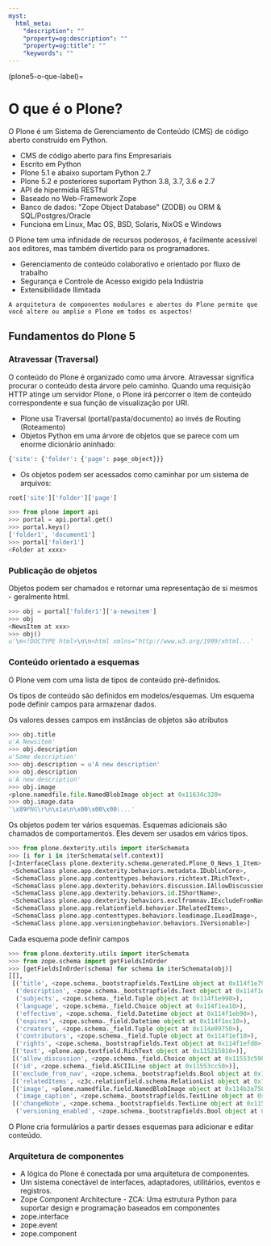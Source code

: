 ```yaml
---
myst:
  html_meta:
    "description": ""
    "property=og:description": ""
    "property=og:title": ""
    "keywords": ""
---
```


(plone5-o-que-label)=

# O que é o Plone?

O Plone é um Sistema de Gerenciamento de Conteúdo (CMS) de código aberto construído em Python.

- CMS de código aberto para fins Empresariais
- Escrito em Python
- Plone 5.1 e abaixo suportam Python 2.7
- Plone 5.2 e posteriores suportam Python 3.8, 3.7, 3.6 e 2.7
- API de hipermídia RESTful
- Baseado no Web-Framework Zope
- Banco de dados: "Zope Object Database" (ZODB) ou ORM & SQL/Postgres/Oracle
- Funciona em Linux, Mac OS, BSD, Solaris, NixOS e Windows

O Plone tem uma infinidade de recursos poderosos, é facilmente acessível aos editores, mas também divertido para os programadores.

- Gerenciamento de conteúdo colaborativo e orientado por fluxo de trabalho
- Segurança e Controle de Acesso exigido pela Indústria
- Extensibilidade Ilimitada

```{Observação}
A arquitetura de componentes modulares e abertos do Plone permite que você altere ou amplie o Plone em todos os aspectos!
```

## Fundamentos do Plone 5

### Atravessar (Traversal)

O conteúdo do Plone é organizado como uma árvore. Atravessar significa procurar o conteúdo desta árvore pelo caminho. Quando uma requisição HTTP atinge um servidor Plone, o Plone irá percorrer o item de conteúdo correspondente e sua função de visualização por URI.

- Plone usa Traversal (portal/pasta/documento) ao invés de Routing (Roteamento)
- Objetos Python em uma árvore de objetos que se parece com um enorme dicionário aninhado:

```python
{'site': {'folder': {'page': page_object}}}
```

- Os objetos podem ser acessados ​​como caminhar por um sistema de arquivos:

```python
root['site']['folder']['page']
```

```python
>>> from plone import api
>>> portal = api.portal.get()
>>> portal.keys()
['folder1', 'document1']
>>> portal['folder1']
<Folder at xxxx>
```

### Publicação de objetos

Objetos podem ser chamados e retornar uma representação de si mesmos - geralmente html.

```python
>>> obj = portal['folder1']['a-newsitem']
>>> obj
<NewsItem at xxx>
>>> obj()
u'\n<!DOCTYPE html>\n\n<html xmlns="http://www.w3.org/1999/xhtml...'
```

### Conteúdo orientado a esquemas

O Plone vem com uma lista de tipos de conteúdo pré-definidos.

Os tipos de conteúdo são definidos em modelos/esquemas. Um esquema pode definir campos para armazenar dados.

Os valores desses campos em instâncias de objetos são atributos

```python
>>> obj.title
u'A Newsitem'
>>> obj.description
u'Some description'
>>> obj.description = u'A new description'
>>> obj.description
u'A new description'
>>> obj.image
<plone.namedfile.file.NamedBlobImage object at 0x11634c320>
>>> obj.image.data
'\x89PNG\r\n\x1a\n\x00\x00\x00\...'
```

Os objetos podem ter vários esquemas. Esquemas adicionais são chamados de comportamentos. Eles devem ser usados ​​em vários tipos.

```python
>>> from plone.dexterity.utils import iterSchemata
>>> [i for i in iterSchemata(self.context)]
[<InterfaceClass plone.dexterity.schema.generated.Plone_0_News_1_Item>,
 <SchemaClass plone.app.dexterity.behaviors.metadata.IDublinCore>,
 <SchemaClass plone.app.contenttypes.behaviors.richtext.IRichText>,
 <SchemaClass plone.app.dexterity.behaviors.discussion.IAllowDiscussion>,
 <SchemaClass plone.app.dexterity.behaviors.id.IShortName>,
 <SchemaClass plone.app.dexterity.behaviors.exclfromnav.IExcludeFromNavigation>,
 <SchemaClass plone.app.relationfield.behavior.IRelatedItems>,
 <SchemaClass plone.app.contenttypes.behaviors.leadimage.ILeadImage>,
 <SchemaClass plone.app.versioningbehavior.behaviors.IVersionable>]
```

Cada esquema pode definir campos

```python
>>> from plone.dexterity.utils import iterSchemata
>>> from zope.schema import getFieldsInOrder
>>> [getFieldsInOrder(schema) for schema in iterSchemata(obj)]
[[],
 [('title', <zope.schema._bootstrapfields.TextLine object at 0x114f1e790>),
  ('description', <zope.schema._bootstrapfields.Text object at 0x114f1e7d0>),
  ('subjects', <zope.schema._field.Tuple object at 0x114f1e990>),
  ('language', <zope.schema._field.Choice object at 0x114f1ea10>),
  ('effective', <zope.schema._field.Datetime object at 0x114f1eb90>),
  ('expires', <zope.schema._field.Datetime object at 0x114f1ec10>),
  ('creators', <zope.schema._field.Tuple object at 0x114e09750>),
  ('contributors', <zope.schema._field.Tuple object at 0x114f1ef10>),
  ('rights', <zope.schema._bootstrapfields.Text object at 0x114f1efd0>)],
 [('text', <plone.app.textfield.RichText object at 0x115215810>)],
 [('allow_discussion', <zope.schema._field.Choice object at 0x11553c590>)],
 [('id', <zope.schema._field.ASCIILine object at 0x11553cc50>)],
 [('exclude_from_nav', <zope.schema._bootstrapfields.Bool object at 0x11552f090>)],
 [('relatedItems', <z3c.relationfield.schema.RelationList object at 0x11556c710>)],
 [('image', <plone.namedfile.field.NamedBlobImage object at 0x114b2a750>),
  ('image_caption', <zope.schema._bootstrapfields.TextLine object at 0x114b2a410>)],
 [('changeNote', <zope.schema._bootstrapfields.TextLine object at 0x11599b350>),
  ('versioning_enabled', <zope.schema._bootstrapfields.Bool object at 0x11599b410>)]]
```
O Plone cria formulários a partir desses esquemas para adicionar e editar conteúdo.

### Arquitetura de componentes

- A lógica do Plone é conectada por uma arquitetura de componentes.
- Um sistema conectável de interfaces, adaptadores, utilitários, eventos e registros.
- Zope Component Architecture - ZCA: Uma estrutura Python para suportar design e programação baseados em componentes
- zope.interface 
- zope.event 
- zope.component